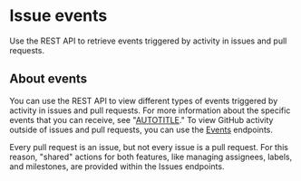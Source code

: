 # Issue events

Use the REST API to retrieve events triggered by activity in issues and pull requests.

## About events

You can use the REST API to view different types of events triggered by activity in issues and pull requests. For more information about the specific events that you can receive, see "[AUTOTITLE](/webhooks-and-events/events/issue-event-types)." To view GitHub activity outside of issues and pull requests, you can use the [Events](/webhooks-and-events/events/github-event-types) endpoints.

Every pull request is an issue, but not every issue is a pull request. For this reason, "shared" actions for both features, like managing assignees, labels, and milestones, are provided within the Issues endpoints.
